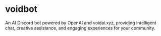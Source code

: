 # voidbot
An AI Discord bot powered by OpenAI and voidai.xyz, providing intelligent chat, creative assistance, and engaging experiences for your community.
